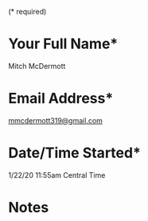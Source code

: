 (\* required)

# Your Full Name\*
Mitch McDermott

# Email Address\*
mmcdermott319@gmail.com

# Date/Time Started\*
1/22/20 11:55am Central Time

# Notes
